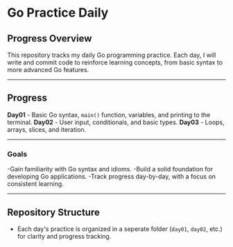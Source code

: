 # Go Practice Daily

## Progress Overview

This repository tracks my daily Go programming practice. Each day, I will write and commit code to reinforce learning concepts, from basic syntax to more advanced Go features.

---

## Progress

**Day01** - Basic Go syntax, `main()` function, variables, and printing to the terminal.
**Day02** - User input, conditionals, and basic types.
**Day03** - Loops, arrays, slices, and iteration.


--- 

### Goals

-Gain familiarity with Go syntax and idioms.
-Build a solid foundation for developing Go applications.
-Track progress day-by-day, with a focus on consistent learning.

---

## Repository Structure

- Each day's practice is organized in a seperate folder (`day01`, `day02`, etc.) for clarity and progress tracking.
